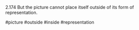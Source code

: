 2.174 But the picture cannot place itself outside of its form of representation.

#picture #outside #inside #representation 